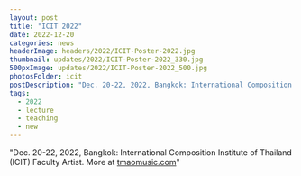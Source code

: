 ```yaml
---
layout: post
title: "ICIT 2022"
date: 2022-12-20
categories: news
headerImage: headers/2022/ICIT-Poster-2022.jpg
thumbnail: updates/2022/ICIT-Poster-2022_330.jpg
500pxImage: updates/2022/ICIT-Poster-2022_500.jpg
photosFolder: icit
postDescription: "Dec. 20-22, 2022, Bangkok: International Composition Institute of Thailand (ICIT) Faculty Artist."
tags:
  - 2022
  - lecture
  - teaching
  - new
---
```


"Dec. 20-22, 2022, Bangkok: International Composition Institute of Thailand (ICIT) Faculty Artist. More at [tmaomusic.com](https://www.tmaomusic.com/icit2021)"
